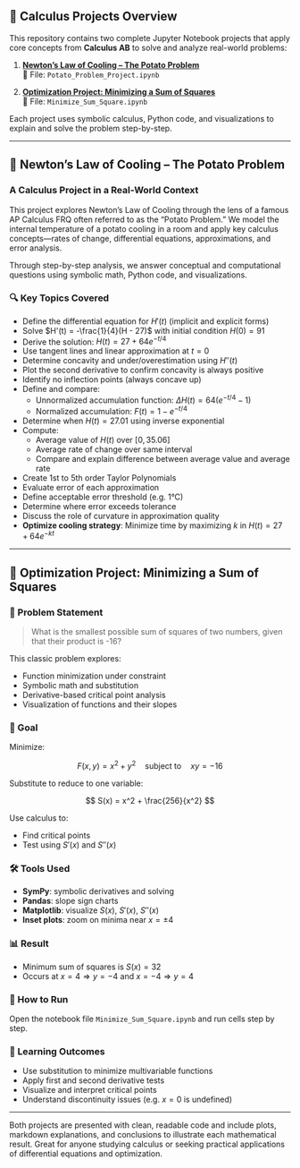 ## 📁 Calculus Projects Overview

This repository contains two complete Jupyter Notebook projects that apply core concepts from **Calculus AB** to solve and analyze real-world problems:

1. [**Newton’s Law of Cooling – The Potato Problem**](#-newtons-law-of-cooling--the-potato-problem)  
   📄 File: `Potato_Problem_Project.ipynb`

2. [**Optimization Project: Minimizing a Sum of Squares**](#-optimization-project-minimizing-a-sum-of-squares)  
   📄 File: `Minimize_Sum_Square.ipynb`

Each project uses symbolic calculus, Python code, and visualizations to explain and solve the problem step-by-step.

---

## 🥔 Newton’s Law of Cooling – The Potato Problem
### A Calculus Project in a Real-World Context

This project explores Newton’s Law of Cooling through the lens of a famous AP Calculus FRQ often referred to as the “Potato Problem.” We model the internal temperature of a potato cooling in a room and apply key calculus concepts—rates of change, differential equations, approximations, and error analysis.

Through step-by-step analysis, we answer conceptual and computational questions using symbolic math, Python code, and visualizations.

### 🔍 Key Topics Covered

- Define the differential equation for $H'(t)$ (implicit and explicit forms)
- Solve $H'(t) = -\frac{1}{4}(H - 27)$ with initial condition $H(0) = 91$
- Derive the solution: $H(t) = 27 + 64e^{-t/4}$
- Use tangent lines and linear approximation at $t=0$
- Determine concavity and under/overestimation using $H''(t)$
- Plot the second derivative to confirm concavity is always positive
- Identify no inflection points (always concave up)
- Define and compare:
  - Unnormalized accumulation function: $\Delta H(t) = 64(e^{-t/4} - 1)$
  - Normalized accumulation: $F(t) = 1 - e^{-t/4}$
- Determine when $H(t) = 27.01$ using inverse exponential
- Compute:
  - Average value of $H(t)$ over $[0, 35.06]$
  - Average rate of change over same interval
  - Compare and explain difference between average value and average rate
- Create 1st to 5th order Taylor Polynomials
- Evaluate error of each approximation
- Define acceptable error threshold (e.g. 1°C)
- Determine where error exceeds tolerance
- Discuss the role of curvature in approximation quality
- **Optimize cooling strategy**: Minimize time by maximizing $k$ in $H(t) = 27 + 64e^{-kt}$

---

## 📘 Optimization Project: Minimizing a Sum of Squares

### 🔬 Problem Statement
> What is the smallest possible sum of squares of two numbers, given that their product is -16?

This classic problem explores:
- Function minimization under constraint
- Symbolic math and substitution
- Derivative-based critical point analysis
- Visualization of functions and their slopes

### 🎯 Goal
Minimize:

$$
F(x, y) = x^2 + y^2 \quad \text{subject to} \quad xy = -16
$$

Substitute to reduce to one variable:

$$
S(x) = x^2 + \frac{256}{x^2}
$$

Use calculus to:
- Find critical points
- Test using $S'(x)$ and $S''(x)$

### 🛠️ Tools Used
- **SymPy**: symbolic derivatives and solving
- **Pandas**: slope sign charts
- **Matplotlib**: visualize $S(x)$, $S'(x)$, $S''(x)$
- **Inset plots**: zoom on minima near $x=\pm 4$

### 📊 Result
- Minimum sum of squares is $S(x) = 32$
- Occurs at $x = 4 \Rightarrow y = -4$ and $x = -4 \Rightarrow y = 4$

### 📂 How to Run
Open the notebook file `Minimize_Sum_Square.ipynb` and run cells step by step.

### 📖 Learning Outcomes
- Use substitution to minimize multivariable functions
- Apply first and second derivative tests
- Visualize and interpret critical points
- Understand discontinuity issues (e.g. $x = 0$ is undefined)

---

Both projects are presented with clean, readable code and include plots, markdown explanations, and conclusions to illustrate each mathematical result. Great for anyone studying calculus or seeking practical applications of differential equations and optimization.

